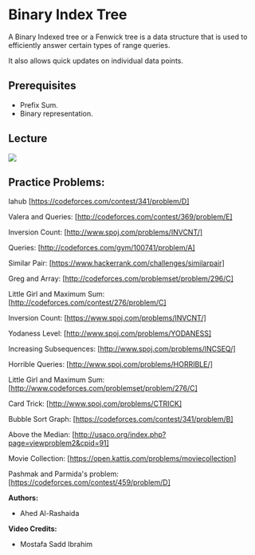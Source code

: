 # Binary Index Tree
A Binary Indexed tree or a Fenwick tree is a data structure that is used to efficiently answer certain types of range queries.

It also allows quick updates on individual data points.

## Prerequisites
- Prefix Sum.
- Binary representation.

## Lecture
[![](https://img.youtube.com/vi/lsEBSlnlR3I/0.jpg)](https://www.youtube.com/watch?v=lsEBSlnlR3I)

## Practice Problems:

Iahub [https://codeforces.com/contest/341/problem/D]

Valera and Queries: [http://codeforces.com/contest/369/problem/E]

Inversion Count: [http://www.spoj.com/problems/INVCNT/]

Queries: [http://codeforces.com/gym/100741/problem/A]

Similar Pair: [https://www.hackerrank.com/challenges/similarpair]

Greg and Array: [http://codeforces.com/problemset/problem/296/C]

Little Girl and Maximum Sum: [http://codeforces.com/contest/276/problem/C]

Inversion Count: [https://www.spoj.com/problems/INVCNT/]

Yodaness Level: [http://www.spoj.com/problems/YODANESS]

Increasing Subsequences: [http://www.spoj.com/problems/INCSEQ/]

Horrible Queries: [http://www.spoj.com/problems/HORRIBLE/]

Little Girl and Maximum Sum: [http://www.codeforces.com/problemset/problem/276/C]

Card Trick: [http://www.spoj.com/problems/CTRICK]

Bubble Sort Graph: [https://codeforces.com/contest/341/problem/B]

Above the Median: [http://usaco.org/index.php?page=viewproblem2&cpid=91]

Movie Collection: [https://open.kattis.com/problems/moviecollection]

Pashmak and Parmida's problem: [https://codeforces.com/contest/459/problem/D]

**Authors:**
- Ahed Al-Rashaida

**Video Credits:**
- Mostafa Sadd Ibrahim